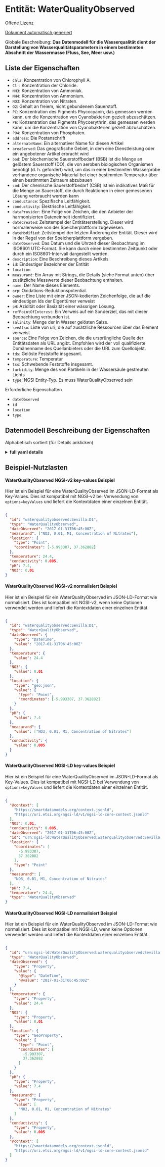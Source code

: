 Entität: WaterQualityObserved  
=============================  
[Offene Lizenz](https://github.com/smart-data-models//dataModel.WaterQuality/blob/master/WaterQualityObserved/LICENSE.md)  
[Dokument automatisch generiert](https://docs.google.com/presentation/d/e/2PACX-1vTs-Ng5dIAwkg91oTTUdt8ua7woBXhPnwavZ0FxgR8BsAI_Ek3C5q97Nd94HS8KhP-r_quD4H0fgyt3/pub?start=false&loop=false&delayms=3000#slide=id.gb715ace035_0_60)  
Globale Beschreibung: **Das Datenmodell für die Wasserqualität dient der Darstellung von Wasserqualitätsparametern in einem bestimmten Abschnitt der Wassermasse (Fluss, See, Meer usw.)**  

## Liste der Eigenschaften  

- `Chla`: Konzentration von Chlorophyll A.  - `Cl-`: Konzentration der Chloride.  - `NH3`: Konzentration von Ammoniak.  - `NH4`: Konzentration von Ammonium.  - `NO3`: Konzentration von Nitraten.  - `O2`: Gehalt an freiem, nicht gebundenem Sauerstoff.  - `PC`: Konzentration des Pigments Phycocyanin, das gemessen werden kann, um die Konzentration von Cyanobakterien gezielt abzuschätzen.  - `PE`: Konzentration des Pigments Phycoerythrin, das gemessen werden kann, um die Konzentration von Cyanobakterien gezielt abzuschätzen.  - `PO4`: Konzentration von Phosphaten.  - `address`: Die Postanschrift  - `alternateName`: Ein alternativer Name für diesen Artikel  - `areaServed`: Das geografische Gebiet, in dem eine Dienstleistung oder ein angebotener Artikel erbracht wird  - `bod`: Der biochemische Sauerstoffbedarf (BSB) ist die Menge an gelöstem Sauerstoff (DO), die von aeroben biologischen Organismen benötigt (d. h. gefordert) wird, um das in einer bestimmten Wasserprobe vorhandene organische Material bei einer bestimmten Temperatur über einen bestimmten Zeitraum abzubauen  - `cod`: Der chemische Sauerstoffbedarf (CSB) ist ein indikatives Maß für die Menge an Sauerstoff, die durch Reaktionen in einer gemessenen Lösung verbraucht werden kann  - `conductance`: Spezifische Leitfähigkeit.  - `conductivity`: Elektrische Leitfähigkeit.  - `dataProvider`: Eine Folge von Zeichen, die den Anbieter der harmonisierten Dateneinheit identifiziert.  - `dateCreated`: Zeitstempel der Entitätserstellung. Dieser wird normalerweise von der Speicherplattform zugewiesen.  - `dateModified`: Zeitstempel der letzten Änderung der Entität. Dieser wird in der Regel von der Speicherplattform vergeben.  - `dateObserved`: Das Datum und die Uhrzeit dieser Beobachtung im ISO8601 UTC-Format. Sie kann durch einen bestimmten Zeitpunkt oder durch ein ISO8601-Intervall dargestellt werden.  - `description`: Eine Beschreibung dieses Artikels  - `id`: Eindeutiger Bezeichner der Entität  - `location`:   - `measurand`: Ein Array mit Strings, die Details (siehe Format unten) über zusätzliche Messwerte dieser Beobachtung enthalten.  - `name`: Der Name dieses Elements.  - `orp`: Oxidations-Reduktionspotential.  - `owner`: Eine Liste mit einer JSON-kodierten Zeichenfolge, die auf die eindeutigen Ids der Eigentümer verweist  - `pH`: Azidität oder Basizität einer wässrigen Lösung.  - `refPointOfInterest`: Ein Verweis auf ein Sonderziel, das mit dieser Beobachtung verbunden ist.  - `salinity`: Menge der in Wasser gelösten Salze.  - `seeAlso`: Liste von uri, die auf zusätzliche Ressourcen über das Element verweist  - `source`: Eine Folge von Zeichen, die die ursprüngliche Quelle der Entitätsdaten als URL angibt. Empfohlen wird der voll qualifizierte Domänenname des Quellanbieters oder die URL zum Quellobjekt.  - `tds`: Gelöste Feststoffe insgesamt.  - `temperature`: Temperatur  - `tss`: Schwebende Feststoffe insgesamt.  - `turbidity`: Menge des von Partikeln in der Wassersäule gestreuten Lichts  - `type`: NGSI Entity-Typ. Es muss WaterQualityObserved sein    
Erforderliche Eigenschaften  
- `dateObserved`  - `id`  - `location`  - `type`  ## Datenmodell Beschreibung der Eigenschaften  
Alphabetisch sortiert (für Details anklicken)  
<details><summary><strong>full yaml details</strong></summary>    
```yaml  
WaterQualityObserved:    
  description: 'Water Quality data model is intended to represent water quality parameters at a certain water mass (river,  lake, sea, etc.) section'    
  properties:    
    Chla:    
      description: 'Concentration of chlorophyll A.'    
      minimum: 0    
      type: Property    
    Cl-:    
      description: 'Concentration of chlorides.'    
      minimum: 0    
      type: Property    
    NH3:    
      description: 'Concentration of ammonia.'    
      minimum: 0    
      type: Property    
    NH4:    
      description: 'Concentration of ammonium.'    
      minimum: 0    
      type: Property    
    NO3:    
      description: 'Concentration of nitrates.'    
      minimum: 0    
      type: Property    
    O2:    
      description: 'Level of free, non-compound oxygen present.'    
      minimum: 0    
      type: Property    
    PC:    
      description: 'Concentration of pigment phycocyanin which can be measured to estimate cyanobacteria concentrations specifically.'    
      minimum: 0    
      type: Property    
    PE:    
      description: 'Concentration of pigment phycoerythrin which can be measured to estimate cyanobacteria concentrations specifically.'    
      minimum: 0    
      type: Property    
    PO4:    
      description: 'Concentration of phosphates.'    
      minimum: 0    
      type: Property    
    address:    
      description: 'The mailing address'    
      properties:    
        addressCountry:    
          description: 'Property. The country. For example, Spain. Model:''https://schema.org/addressCountry'''    
          type: string    
        addressLocality:    
          description: 'Property. The locality in which the street address is, and which is in the region. Model:''https://schema.org/addressLocality'''    
          type: string    
        addressRegion:    
          description: 'Property. The region in which the locality is, and which is in the country. Model:''https://schema.org/addressRegion'''    
          type: string    
        postOfficeBoxNumber:    
          description: 'Property. The post office box number for PO box addresses. For example, 03578. Model:''https://schema.org/postOfficeBoxNumber'''    
          type: string    
        postalCode:    
          description: 'Property. The postal code. For example, 24004. Model:''https://schema.org/https://schema.org/postalCode'''    
          type: string    
        streetAddress:    
          description: 'Property. The street address. Model:''https://schema.org/streetAddress'''    
          type: string    
      type: Property    
      x-ngsi:    
        model: https://schema.org/address    
    alternateName:    
      description: 'An alternative name for this item'    
      type: Property    
    areaServed:    
      description: 'The geographic area where a service or offered item is provided'    
      type: Property    
      x-ngsi:    
        model: https://schema.org/Text    
    bod:    
      description: 'Biochemical oxygen demand (BOD) is the amount of dissolved oxygen (DO) needed (i.e. demanded) by aerobic biological organisms to break down organic material present in a given water sample at certain temperature over a specific time period'    
      minimum: 0    
      type: Property    
      x-ngsi:    
        units: mg/l    
    cod:    
      description: 'Chemical oxygen demand (COD) is an indicative measure of the amount of oxygen that can be consumed by reactions in a measured solution'    
      minimum: 0    
      type: Property    
      x-ngsi:    
        units: mg/l    
    conductance:    
      description: 'Specific Conductance.'    
      minimum: 0    
      type: Property    
    conductivity:    
      description: 'Electrical Conductivity.'    
      minimum: 0    
      type: Property    
    dataProvider:    
      description: 'A sequence of characters identifying the provider of the harmonised data entity.'    
      type: Property    
    dateCreated:    
      description: 'Entity creation timestamp. This will usually be allocated by the storage platform.'    
      format: date-time    
      type: Property    
    dateModified:    
      description: 'Timestamp of the last modification of the entity. This will usually be allocated by the storage platform.'    
      format: date-time    
      type: Property    
    dateObserved:    
      description: 'The date and time of this observation in ISO8601 UTCformat. It can be represented by an specific time instant or by an ISO8601 interval.'    
      type: Property    
      x-ngsi:    
        model: https://schema.org/DateTime    
    description:    
      description: 'A description of this item'    
      type: Property    
    id:    
      anyOf: &waterqualityobserved_-_properties_-_owner_-_items_-_anyof    
        - description: 'Property. Identifier format of any NGSI entity'    
          maxLength: 256    
          minLength: 1    
          pattern: ^[\w\-\.\{\}\$\+\*\[\]`|~^@!,:\\]+$    
          type: string    
        - description: 'Property. Identifier format of any NGSI entity'    
          format: uri    
          type: string    
      description: 'Unique identifier of the entity'    
      type: Property    
    location:    
      $id: https://geojson.org/schema/Geometry.json    
      $schema: "http://json-schema.org/draft-07/schema#"    
      oneOf:    
        - properties:    
            bbox:    
              items:    
                type: number    
              minItems: 4    
              type: array    
            coordinates:    
              items:    
                type: number    
              minItems: 2    
              type: array    
            type:    
              enum:    
                - Point    
              type: string    
          required:    
            - type    
            - coordinates    
          title: 'GeoJSON Point'    
          type: object    
        - properties:    
            bbox:    
              items:    
                type: number    
              minItems: 4    
              type: array    
            coordinates:    
              items:    
                items:    
                  type: number    
                minItems: 2    
                type: array    
              minItems: 2    
              type: array    
            type:    
              enum:    
                - LineString    
              type: string    
          required:    
            - type    
            - coordinates    
          title: 'GeoJSON LineString'    
          type: object    
        - properties:    
            bbox:    
              items:    
                type: number    
              minItems: 4    
              type: array    
            coordinates:    
              items:    
                items:    
                  items:    
                    type: number    
                  minItems: 2    
                  type: array    
                minItems: 4    
                type: array    
              type: array    
            type:    
              enum:    
                - Polygon    
              type: string    
          required:    
            - type    
            - coordinates    
          title: 'GeoJSON Polygon'    
          type: object    
        - properties:    
            bbox:    
              items:    
                type: number    
              minItems: 4    
              type: array    
            coordinates:    
              items:    
                items:    
                  type: number    
                minItems: 2    
                type: array    
              type: array    
            type:    
              enum:    
                - MultiPoint    
              type: string    
          required:    
            - type    
            - coordinates    
          title: 'GeoJSON MultiPoint'    
          type: object    
        - properties:    
            bbox:    
              items:    
                type: number    
              minItems: 4    
              type: array    
            coordinates:    
              items:    
                items:    
                  items:    
                    type: number    
                  minItems: 2    
                  type: array    
                minItems: 2    
                type: array    
              type: array    
            type:    
              enum:    
                - MultiLineString    
              type: string    
          required:    
            - type    
            - coordinates    
          title: 'GeoJSON MultiLineString'    
          type: object    
        - properties:    
            bbox:    
              items:    
                type: number    
              minItems: 4    
              type: array    
            coordinates:    
              items:    
                items:    
                  items:    
                    items:    
                      type: number    
                    minItems: 2    
                    type: array    
                  minItems: 4    
                  type: array    
                type: array    
              type: array    
            type:    
              enum:    
                - MultiPolygon    
              type: string    
          required:    
            - type    
            - coordinates    
          title: 'GeoJSON MultiPolygon'    
          type: object    
      title: 'GeoJSON Geometry'    
    measurand:    
      description: 'An array of strings containing details (see format below) about extra measurands provided by this observation.'    
      items:    
        type: string    
      minItems: 1    
      type: Property    
    name:    
      description: 'The name of this item.'    
      type: Property    
    orp:    
      description: 'Oxidation-Reduction potential.'    
      minimum: 0    
      type: Property    
    owner:    
      description: 'A List containing a JSON encoded sequence of characters referencing the unique Ids of the owner(s)'    
      items:    
        anyOf: *waterqualityobserved_-_properties_-_owner_-_items_-_anyof    
        description: 'Property. Unique identifier of the entity'    
      type: Property    
    pH:    
      description: 'Acidity or basicity of an aqueous solution.'    
      maximum: 14    
      minimum: 0    
      type: Property    
    refPointOfInterest:    
      anyOf:    
        - description: 'Property. Identifier format of any NGSI entity'    
          maxLength: 256    
          minLength: 1    
          pattern: ^[\w\-\.\{\}\$\+\*\[\]`|~^@!,:\\]+$    
          type: string    
        - description: 'Property. Identifier format of any NGSI entity'    
          format: uri    
          type: string    
      description: 'A reference to a point of interest associated to this observation.'    
      type: Relationship    
    salinity:    
      description: 'Amount of salts dissolved in water.'    
      minimum: 0    
      type: Property    
    seeAlso:    
      description: 'list of uri pointing to additional resources about the item'    
      oneOf:    
        - items:    
            format: uri    
            type: string    
          minItems: 1    
          type: array    
        - format: uri    
          type: string    
      type: Property    
    source:    
      description: 'A sequence of characters giving the original source of the entity data as a URL. Recommended to be the fully qualified domain name of the source provider, or the URL to the source object.'    
      type: Property    
    tds:    
      description: 'Total dissolved solids. '    
      minimum: 0    
      type: Property    
    temperature:    
      description: Temperature    
      type: Property    
    tss:    
      description: 'Total suspended solids.'    
      minimum: 0    
      type: Property    
    turbidity:    
      description: 'Amount of light scattered by particles in the water column'    
      minimum: 0    
      type: Property    
    type:    
      description: 'NGSI Entity type. It has to be WaterQualityObserved'    
      enum:    
        - WaterQualityObserved    
      type: Property    
  required:    
    - id    
    - type    
    - dateObserved    
    - location    
  type: object    
```  
</details>    
## Beispiel-Nutzlasten  
#### WaterQualityObserved NGSI-v2 key-values Beispiel  
Hier ist ein Beispiel für eine WaterQualityObserved im JSON-LD-Format als Key-Values. Dies ist kompatibel mit NGSI-v2 bei Verwendung von `options=keyValues` und liefert die Kontextdaten einer einzelnen Entität.  
```json  
{  
  "id": "waterqualityobserved:Sevilla:D1",  
  "type": "WaterQualityObserved",  
  "dateObserved": "2017-01-31T06:45:00Z",  
  "measurand": ["NO3, 0.01, M1, Concentration of Nitrates"],  
  "location": {  
    "type": "Point",  
    "coordinates": [-5.993307, 37.362882]  
  },  
  "temperature": 24.4,  
  "conductivity": 0.005,  
  "pH": 7.4,  
  "NO3": 0.01  
}  
```  
#### WaterQualityObserved NGSI-v2 normalisiert Beispiel  
Hier ist ein Beispiel für ein WaterQualityObserved im JSON-LD-Format wie normalisiert. Dies ist kompatibel mit NGSI-v2, wenn keine Optionen verwendet werden und liefert die Kontextdaten einer einzelnen Entität.  
```json  
{  
  "id": "waterqualityobserved:Sevilla:D1",  
  "type": "WaterQualityObserved",  
  "dateObserved": {  
    "type": "DateTime",  
    "value": "2017-01-31T06:45:00Z"  
  },  
  "temperature": {  
    "value": 24.4  
  },  
  "NO3": {  
    "value": 0.01  
  },  
  "location": {  
    "type": "geo:json",  
    "value": {  
      "type": "Point",  
      "coordinates": [-5.993307, 37.362882]  
    }  
  },  
  "pH": {  
    "value": 7.4  
  },  
  "measurand": {  
    "value": ["NO3, 0.01, M1, Concentration of Nitrates"]  
  },  
  "conductivity": {  
    "value": 0.005  
  }  
}  
```  
#### WaterQualityObserved NGSI-LD key-values Beispiel  
Hier ist ein Beispiel für eine WaterQualityObserved im JSON-LD-Format als Key-Values. Dies ist kompatibel mit NGSI-LD bei Verwendung von `options=keyValues` und liefert die Kontextdaten einer einzelnen Entität.  
```json  
{  
  "@context": [  
    "https://smartdatamodels.org/context.jsonld",  
    "https://uri.etsi.org/ngsi-ld/v1/ngsi-ld-core-context.jsonld"  
  ],  
  "NO3": 0.01,  
  "conductivity": 0.005,  
  "dateObserved": "2017-01-31T06:45:00Z",  
  "id": "urn:ngsi-ld:WaterQualityObserved:waterqualityobserved:Sevilla:D1",  
  "location": {  
    "coordinates": [  
      -5.993307,  
      37.362882  
    ],  
    "type": "Point"  
  },  
  "measurand": [  
    "NO3, 0.01, M1, Concentration of Nitrates"  
  ],  
  "pH": 7.4,  
  "temperature": 24.4,  
  "type": "WaterQualityObserved"  
}  
```  
#### WaterQualityObserved NGSI-LD normalisiert Beispiel  
Hier ist ein Beispiel für ein WaterQualityObserved im JSON-LD-Format wie normalisiert. Dies ist kompatibel mit NGSI-LD, wenn keine Optionen verwendet werden und liefert die Kontextdaten einer einzelnen Entität.  
```json  
{  
  "id": "urn:ngsi-ld:WaterQualityObserved:waterqualityobserved:Sevilla:D1",  
  "type": "WaterQualityObserved",  
  "dateObserved": {  
    "type": "Property",  
    "value": {  
      "@type": "DateTime",  
      "@value": "2017-01-31T06:45:00Z"  
    }  
  },  
  "temperature": {  
    "type": "Property",  
    "value": 24.4  
  },  
  "NO3": {  
    "type": "Property",  
    "value": 0.01  
  },  
  "location": {  
    "type": "GeoProperty",  
    "value": {  
      "type": "Point",  
      "coordinates": [  
        -5.993307,  
        37.362882  
      ]  
    }  
  },  
  "pH": {  
    "type": "Property",  
    "value": 7.4  
  },  
  "measurand": {  
    "type": "Property",  
    "value": [  
      "NO3, 0.01, M1, Concentration of Nitrates"  
    ]  
  },  
  "conductivity": {  
    "type": "Property",  
    "value": 0.005  
  },  
  "@context": [  
    "https://smartdatamodels.org/context.jsonld",  
    "https://uri.etsi.org/ngsi-ld/v1/ngsi-ld-core-context.jsonld"  
  ]  
}  
```  

